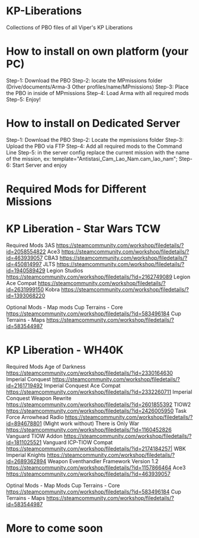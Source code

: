 # KP-Liberations
Collections of PBO files of all Viper's KP Liberations

# How to install on own platform (your PC)
Step-1: Download the PBO
Step-2: locate the MPmissions folder (Drive/documents/Arma-3 Other profiles/name/MPmissions)
Step-3: Place the PBO in inside of MPmissions
Step-4: Load Arma with all required mods
Step-5: Enjoy!

# How to install on Dedicated Server
Step-1: Download the PBO
Step-2: Locate the mpmissions folder
Step-3: Upload the PBO via FTP
Step-4: Add all required mods to the Command Line
Step-5: in the server config replace the current mission with the name of the mission, ex: template="Antistasi_Cam_Lao_Nam.cam_lao_nam";
Step-6: Start Server and enjoy

# Required Mods for Different Missions

# KP Liberation - Star Wars TCW
Required Mods
3AS https://steamcommunity.com/workshop/filedetails/?id=2058554822
Ace3 https://steamcommunity.com/workshop/filedetails/?id=463939057
CBA3 https://steamcommunity.com/workshop/filedetails/?id=450814997
JLTS https://steamcommunity.com/workshop/filedetails/?id=1940589429
Legion Studios https://steamcommunity.com/workshop/filedetails/?id=2162749089
Legion Ace Compat https://steamcommunity.com/workshop/filedetails/?id=2631999150
Kobra https://steamcommunity.com/workshop/filedetails/?id=1393068220

Optional Mods - Map mods
Cup Terrains - Core https://steamcommunity.com/workshop/filedetails/?id=583496184
Cup Terrains - Maps https://steamcommunity.com/workshop/filedetails/?id=583544987

# KP Liberation - WH40K
Required Mods
Age of Darkness https://steamcommunity.com/workshop/filedetails/?id=2330164630
Imperial Conquest https://steamcommunity.com/workshop/filedetails/?id=2161719492
Imperial Conquest Ace Compat https://steamcommunity.com/workshop/filedetails/?id=2332260711
Imperial Conquest Weapon Rewrite https://steamcommunity.com/workshop/filedetails/?id=2601855392
TIOW2 https://steamcommunity.com/workshop/filedetails/?id=2426005950
Task Force Arrowhead Radio https://steamcommunity.com/workshop/filedetails/?id=894678801 (Might work without)
There is Only War https://steamcommunity.com/workshop/filedetails/?id=1160452826
Vanguard TIOW Addon https://steamcommunity.com/workshop/filedetails/?id=1811025521
Vanguard ICP-TIOW Compat https://steamcommunity.com/workshop/filedetails/?id=2174184257|
WBK Imperial Knights https://steamcommunity.com/workshop/filedetails/?id=2689362894
Weapon Eventhandler Framework Version 1.2 https://steamcommunity.com/workshop/filedetails/?id=1157866464
Ace3 https://steamcommunity.com/workshop/filedetails/?id=463939057

Optinal Mods - Map Mods
Cup Terrains - Core https://steamcommunity.com/workshop/filedetails/?id=583496184
Cup Terrains - Maps https://steamcommunity.com/workshop/filedetails/?id=583544987

# More to come soon



